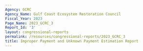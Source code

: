 ```yaml
---
Agency: GCRC
Agency_Name: Gulf Coast Ecosystem Restoration Council
Fiscal_Year: 2023
Page_Name: 2023_GCRC_3
Report_Id: '3'
layout: congressional-reports
permalink: /resources/congressional-reports/2023_GCRC_3
title: Improper Payment and Unknown Payment Estimation Report
---
```

